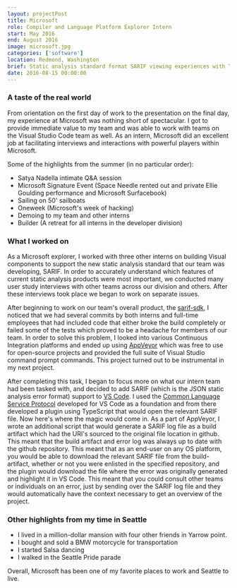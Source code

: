 ```yaml
---
layout: projectPost
title: Microsoft
role: Compiler and Language Platform Explorer Intern
start: May 2016
end: August 2016
image: microsoft.jpg
categories: ['software']
location: Redmond, Washington
brief: Static analysis standard format SARIF viewing experiences with TypeScript
date: 2016-08-15 00:00:00
---
```

### A taste of the real world

From orientation on the first day of work to the presentation on the final day, my experience at Microsoft was nothing short of spectacular. I got to provide immediate value to my team and was able to work with teams on the Visual Studio Code team as well. As an intern, Microsoft did an excellent job at facilitating interviews and interactions with powerful players within Microsoft.

Some of the highlights from the summer (in no particular order):

- Satya Nadella intimate Q&A session
- Microsoft Signature Event (Space Needle rented out and private Ellie Goulding performance and Microsoft Surfacebook)
- Sailing on 50' sailboats
- Oneweek (Microsoft's week of hacking)
- Demoing to my team and other interns
- Builder (A retreat for all interns in the developer division)

### What I worked on

As a Microsoft explorer, I worked with three other interns on building Visual components to support the new static analysis standard that our team was developing, SARIF. In order to accurately understand which features of current static analysis products were most important, we conducted many user study interviews with other teams across our division and others. After these interviews took place we began to work on separate issues.

After beginning to work on our team's overall product, the [sarif-sdk](https://github.com/Microsoft/sarif-sdk), I noticed that we had several commits by both interns and full-time employees that had included code that either broke the build completely or failed some of the tests which proved to be a headache for members of our team. In order to solve this problem, I looked into various Continuous Integration platforms and ended up using [AppVeyor](https://www.appveyor.com/) which was free to use for open-source projects and provided the full suite of Visual Studio command prompt commands. This project turned out to be instrumental in my next project.

After completing this task, I began to focus more on what our intern team had been tasked with, and decided to add SARIF (which is the JSON static analysis error format) support to [VS Code](https://code.visualstudio.com/). I used the [Common Language Service Protocol](https://code.visualstudio.com/blogs/2016/06/27/common-language-protocol) developed for VS Code as a foundation and from there developed a plugin using TypeScript that would open the relevant SARIF file. Now here's where the magic would come in. As a part of AppVeyor, I wrote an additional script that would generate a SARIF log file as a build artifact which had the URI's sourced to the original file location in github. This meant that the build artifact and error log was always up to date with the github repository. This meant that as an end-user on any OS platform, you would be able to download the relevant SARIF file from the build-artifact, whether or not you were enlisted in the specified repository, and the plugin would download the file where the error was originally generated and highlight it in VS Code. This meant that you could consult other teams or individuals on an error, just by sending over the SARIF log file and they would automatically have the context necessary to get an overview of the project.

### Other highlights from my time in Seattle

- I lived in a million-dollar mansion with four other friends in Yarrow point.
- I bought and sold a BMW motorcycle for transportation
- I started Salsa dancing
- I walked in the Seattle Pride parade

Overall, Microsoft has been one of my favorite places to work and Seattle to live.
